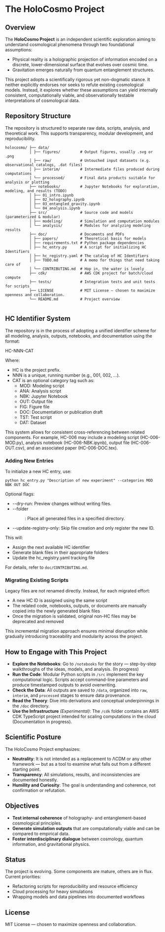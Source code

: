 # The HoloCosmo Project

## Overview

The **HoloCosmo Project** is an independent scientific exploration aiming to understand cosmological phenomena through two foundational assumptions:

- Physical reality is a holographic projection of information encoded on a discrete, lower-dimensional surface that evolves over cosmic time.
- Gravitation emerges naturally from quantum entanglement structures.

This project adopts a scientifically rigorous yet non-dogmatic stance. It neither explicitly endorses nor seeks to refute existing cosmological models. Instead, it explores whether these assumptions can yield internally consistent, computationally viable, and observationally testable interpretations of cosmological data.

## Repository Structure

The repository is structured to separate raw data, scripts, analysis, and theoretical work. This supports transparency, modular development, and reproducibility.

```
holocosmo/ ├── data/
           │ ├── figures/         # Output figures, usually .svg or .png
           │ ├── raw/             # Untouched input datasets (e.g. observational catalogs, .dat files)
           │ ├── interim/         # Intermediate files produced during computations
           │ └── processed/       # Final data products suitable for analysis or plotting
           ├── notebooks/         # Jupyter Notebooks for exploration, modeling, and results (TODO)
           │ ├── 01_intro.ipynb
           │ ├── 02_holography.ipynb
           │ ├── 03_entangled_gravity.ipynb
           │ └── 04_analysis.ipynb
           ├── src/               # Source code and models (parameterized & modular)
           │ ├── modeling/        # Simulation and computation modules
           │ └── analysis/        # Modules for analyzing modeling results
           ├── doc/               # Documents and PDFs
           │ ├── papers/          # Theoretical basis for models
           │ ├── requirements.txt # Python package dependencies
           │ ├── hc_entry.py      # A script for initializing HC Identifiers
           │ ├── hc_registry.yaml # The catalog of HC Identifiers
           │ ├── TODO.md          # A memo for things that need taking care of
           │ └── CONTRIBUTING.md  # Hop in, the water is lovely
           ├── cdk/               # AWS CDK project for batch/cloud compute
           ├── tests/             # Integration tests and unit tests for scripts
           ├── LICENSE            # MIT License — chosen to maximize openness and collaboration.
           └── README.md          # Project overview
           
```

## HC Identifier System

The repository is in the process of adopting a unified identifier scheme for all modeling, analysis, outputs, notebooks, and documentation using the format:

HC-NNN-CAT

Where:
- HC is the project prefix.
- NNN is a unique, running number (e.g., 001, 002, ...).
- CAT is an optional category tag such as:
  - MOD: Modeling script
  - ANA: Analysis script
  - NBK: Jupyter Notebook
  - OUT: Output file
  - FIG: Figure file
  - DOC: Documentation or publication draft
  - TST: Test script
  - DAT: Dataset

This system allows for consistent cross-referencing between related components. For example, HC-006 may include a modeling script (HC-006-MOD.py), analysis notebook (HC-006-NBK.ipynb), output file (HC-006-OUT.csv), and an associated paper (HC-006-DOC.tex).

### Adding New Entries

To initialize a new HC entry, use:

  `python hc_entry.py "Description of new experiment" --categories MOD NBK OUT DOC`

Optional flags:
- --dry-run: Preview changes without writing files.
- --folder <dir>: Place all generated files in a specified directory.
- --update-registry-only: Skip file creation and only register the new ID.

This will:
- Assign the next available HC identifier
- Generate blank files in their appropriate folders
- Update the hc_registry.yaml tracking file

For details, refer to `doc/CONTRIBUTING.md`.

### Migrating Existing Scripts

Legacy files are not renamed directly. Instead, for each migrated effort:
- A new HC ID is assigned using the same script
- The related code, notebooks, outputs, or documents are manually copied into the newly generated blank files
- Once the migration is validated, original non-HC files may be deprecated and removed

This incremental migration approach ensures minimal disruption while gradually introducing traceability and modularity across the project.

## How to Engage with This Project

- **Explore the Notebooks**: Go to `/notebooks` for the story — step-by-step walkthroughs of the ideas, models, and analysis. (In progress)
- **Run the Code**: Modular Python scripts in `/src` implement the key computational logic. Scripts accept command-line parameters and produce timestamped outputs to avoid overwriting.
- **Check the Data**: All outputs are saved to `/data`, organized into `raw`, `interim`, and `processed` stages to ensure data provenance.
- **Read the Theory**: Dive into derivations and conceptual underpinnings in the `/doc` directory.
- **Use the Infrastructure** *(Experimental)*: The `/cdk` folder contains an AWS CDK TypeScript project intended for scaling computations in the cloud (Documentation in progress).

## Scientific Posture

The HoloCosmo Project emphasizes:

- **Neutrality**: It is not intended as a replacement to ΛCDM or any other framework — but as a tool to examine what falls out from a different starting point.
- **Transparency**: All simulations, results, and inconsistencies are documented honestly.
- **Humility and Curiosity**: The goal is understanding and coherence, not confirmation or refutation.

## Objectives

- **Test internal coherence** of holography- and entanglement-based cosmological principles.
- **Generate simulation outputs** that are computationally viable and can be compared to empirical data.
- **Foster interdisciplinary dialogue** between cosmology, quantum information, and gravitational physics.

## Status

The project is evolving. Some components are mature, others are in flux. Current priorities:

- Refactoring scripts for reproducibility and resource efficiency
- Cloud processing for heavy simulations
- Wrapping models and data pipelines into documented workflows

## License

MIT License — chosen to maximize openness and collaboration.